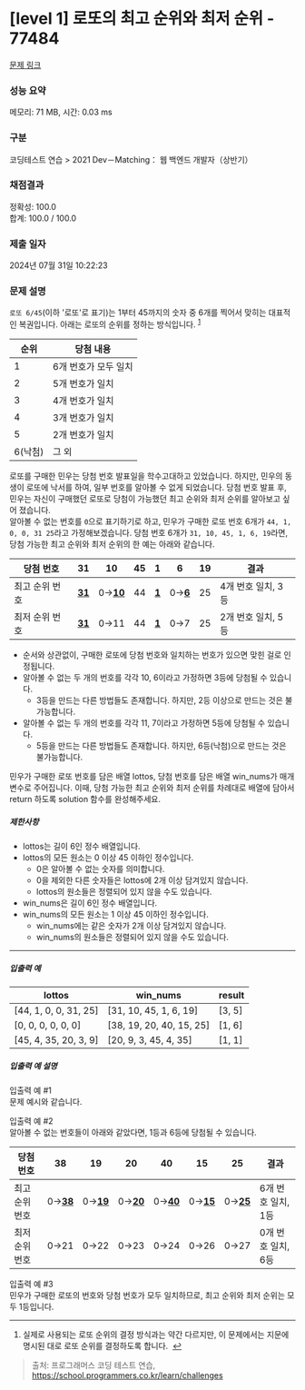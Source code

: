 # [level 1] 로또의 최고 순위와 최저 순위 - 77484 

[문제 링크](https://school.programmers.co.kr/learn/courses/30/lessons/77484?language=java) 

### 성능 요약

메모리: 71 MB, 시간: 0.03 ms

### 구분

코딩테스트 연습 > 2021 Dev－Matching： 웹 백엔드 개발자（상반기）

### 채점결과

정확성: 100.0<br/>합계: 100.0 / 100.0

### 제출 일자

2024년 07월 31일 10:22:23

### 문제 설명

<p><code>로또 6/45</code>(이하 '로또'로 표기)는 1부터 45까지의 숫자 중 6개를 찍어서 맞히는 대표적인 복권입니다. 아래는 로또의 순위를 정하는 방식입니다. <sup id="fnref1"><a href="#fn1">1</a></sup></p>
<table class="table">
        <thead><tr>
<th>순위</th>
<th>당첨 내용</th>
</tr>
</thead>
        <tbody><tr>
<td>1</td>
<td>6개 번호가 모두 일치</td>
</tr>
<tr>
<td>2</td>
<td>5개 번호가 일치</td>
</tr>
<tr>
<td>3</td>
<td>4개 번호가 일치</td>
</tr>
<tr>
<td>4</td>
<td>3개 번호가 일치</td>
</tr>
<tr>
<td>5</td>
<td>2개 번호가 일치</td>
</tr>
<tr>
<td>6(낙첨)</td>
<td>그 외</td>
</tr>
</tbody>
      </table>
<p>로또를 구매한 민우는 당첨 번호 발표일을 학수고대하고 있었습니다. 하지만, 민우의 동생이 로또에 낙서를 하여, 일부 번호를 알아볼 수 없게 되었습니다. 당첨 번호 발표 후, 민우는 자신이 구매했던 로또로 당첨이 가능했던 최고 순위와 최저 순위를 알아보고 싶어 졌습니다. <br>
알아볼 수 없는 번호를 <code>0</code>으로 표기하기로 하고, 민우가 구매한 로또 번호 6개가 <code>44, 1, 0, 0, 31 25</code>라고 가정해보겠습니다. 당첨 번호 6개가 <code>31, 10, 45, 1, 6, 19</code>라면, 당첨 가능한 최고 순위와 최저 순위의 한 예는 아래와 같습니다.</p>
<table class="table">
        <thead><tr>
<th>당첨 번호</th>
<th>31</th>
<th>10</th>
<th>45</th>
<th>1</th>
<th>6</th>
<th>19</th>
<th>결과</th>
</tr>
</thead>
        <tbody><tr>
<td>최고 순위 번호</td>
<td><u><strong>31</strong></u></td>
<td>0→<u><strong>10</strong></u></td>
<td>44</td>
<td><u><strong>1</strong></u></td>
<td>0→<u><strong>6</strong></u></td>
<td>25</td>
<td>4개 번호 일치, 3등</td>
</tr>
<tr>
<td>최저 순위 번호</td>
<td><u><strong>31</strong></u></td>
<td>0→11</td>
<td>44</td>
<td><u><strong>1</strong></u></td>
<td>0→7</td>
<td>25</td>
<td>2개 번호 일치, 5등</td>
</tr>
</tbody>
      </table>
<ul>
<li>순서와 상관없이, 구매한 로또에 당첨 번호와 일치하는 번호가 있으면 맞힌 걸로 인정됩니다. </li>
<li>알아볼 수 없는 두 개의 번호를 각각 10, 6이라고 가정하면 3등에 당첨될 수 있습니다. 

<ul>
<li>3등을 만드는 다른 방법들도 존재합니다. 하지만, 2등 이상으로 만드는 것은 불가능합니다. </li>
</ul></li>
<li>알아볼 수 없는 두 개의 번호를 각각 11, 7이라고 가정하면 5등에 당첨될 수 있습니다. 

<ul>
<li>5등을 만드는 다른 방법들도 존재합니다. 하지만, 6등(낙첨)으로 만드는 것은 불가능합니다.</li>
</ul></li>
</ul>

<p>민우가 구매한 로또 번호를 담은 배열 lottos, 당첨 번호를 담은 배열 win_nums가 매개변수로 주어집니다. 이때, 당첨 가능한 최고 순위와 최저 순위를 차례대로 배열에 담아서 return 하도록 solution 함수를 완성해주세요. </p>

<h5>제한사항</h5>

<ul>
<li>lottos는 길이 6인 정수 배열입니다.</li>
<li>lottos의 모든 원소는 0 이상 45 이하인 정수입니다.

<ul>
<li>0은 알아볼 수 없는 숫자를 의미합니다.</li>
<li>0을 제외한 다른 숫자들은 lottos에 2개 이상 담겨있지 않습니다.</li>
<li>lottos의 원소들은 정렬되어 있지 않을 수도 있습니다.</li>
</ul></li>
<li>win_nums은 길이 6인 정수 배열입니다.</li>
<li>win_nums의 모든 원소는 1 이상 45 이하인 정수입니다.

<ul>
<li>win_nums에는 같은 숫자가 2개 이상 담겨있지 않습니다.</li>
<li>win_nums의 원소들은 정렬되어 있지 않을 수도 있습니다.</li>
</ul></li>
</ul>

<hr>

<h5>입출력 예</h5>
<table class="table">
        <thead><tr>
<th>lottos</th>
<th>win_nums</th>
<th>result</th>
</tr>
</thead>
        <tbody><tr>
<td>[44, 1, 0, 0, 31, 25]</td>
<td>[31, 10, 45, 1, 6, 19]</td>
<td>[3, 5]</td>
</tr>
<tr>
<td>[0, 0, 0, 0, 0, 0]</td>
<td>[38, 19, 20, 40, 15, 25]</td>
<td>[1, 6]</td>
</tr>
<tr>
<td>[45, 4, 35, 20, 3, 9]</td>
<td>[20, 9, 3, 45, 4, 35]</td>
<td>[1, 1]</td>
</tr>
</tbody>
      </table>
<h5>입출력 예 설명</h5>

<p>입출력 예 #1<br>
문제 예시와 같습니다.</p>

<p>입출력 예 #2<br>
알아볼 수 없는 번호들이 아래와 같았다면, 1등과 6등에 당첨될 수 있습니다. </p>
<table class="table">
        <thead><tr>
<th>당첨 번호</th>
<th>38</th>
<th>19</th>
<th>20</th>
<th>40</th>
<th>15</th>
<th>25</th>
<th>결과</th>
</tr>
</thead>
        <tbody><tr>
<td>최고 순위 번호</td>
<td>0→<u><strong>38</strong></u></td>
<td>0→<u><strong>19</strong></u></td>
<td>0→<u><strong>20</strong></u></td>
<td>0→<u><strong>40</strong></u></td>
<td>0→<u><strong>15</strong></u></td>
<td>0→<u><strong>25</strong></u></td>
<td>6개 번호 일치, 1등</td>
</tr>
<tr>
<td>최저 순위 번호</td>
<td>0→21</td>
<td>0→22</td>
<td>0→23</td>
<td>0→24</td>
<td>0→26</td>
<td>0→27</td>
<td>0개 번호 일치, 6등</td>
</tr>
</tbody>
      </table>
<p>입출력 예 #3<br>
민우가 구매한 로또의 번호와 당첨 번호가 모두 일치하므로, 최고 순위와 최저 순위는 모두 1등입니다. </p>

<div class="footnotes">
<hr>
<ol>

<li id="fn1">
<p>실제로 사용되는 로또 순위의 결정 방식과는 약간 다르지만, 이 문제에서는 지문에 명시된 대로 로또 순위를 결정하도록 합니다. &nbsp;<a href="#fnref1">↩</a></p>
</li>

</ol>
</div>


> 출처: 프로그래머스 코딩 테스트 연습, https://school.programmers.co.kr/learn/challenges